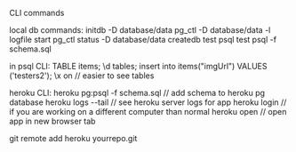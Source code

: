 CLI commands

local db commands:
initdb -D database/data
pg_ctl -D database/data -l logfile start
pg_ctl status -D database/data
createdb test
psql test
psql -f schema.sql

in psql CLI:
TABLE items;
\d tables; 
insert into items("imgUrl") VALUES ('testers2');
\x on // easier to see tables

heroku CLI:
heroku pg:psql -f schema.sql  // add schema to heroku pg database
heroku logs --tail // see heroku server logs for app
heroku login // if you are working on a different computer than normal
heroku open // open app in new browser tab

git remote add heroku yourrepo.git